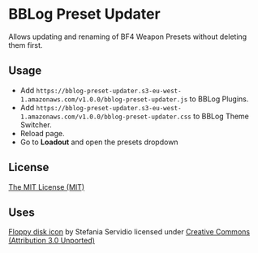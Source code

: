 BBLog Preset Updater
====================
Allows updating and renaming of BF4 Weapon Presets without deleting them first.

Usage
-----
 * Add ```https://bblog-preset-updater.s3-eu-west-1.amazonaws.com/v1.0.0/bblog-preset-updater.js``` to BBLog Plugins.
 * Add ```https://bblog-preset-updater.s3-eu-west-1.amazonaws.com/v1.0.0/bblog-preset-updater.css``` to BBLog Theme Switcher.
 * Reload page.
 * Go to __Loadout__ and open the presets dropdown

License
-------
[The MIT License (MIT)](http://r15ch13.mit-license.org/)

Uses
----
[Floppy disk icon](https://www.iconfinder.com/icons/296911/data_drive_floppy_disk_save_storage_icon) by Stefania Servidio licensed under [Creative Commons (Attribution 3.0 Unported)](http://creativecommons.org/licenses/by/3.0/)